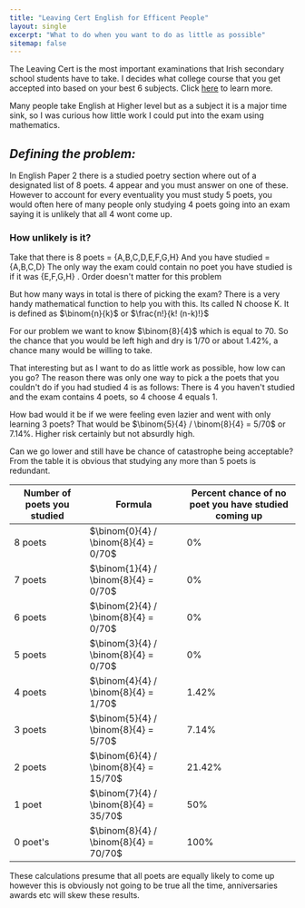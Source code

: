 ```yaml
---
title: "Leaving Cert English for Efficent People"
layout: single
excerpt: "What to do when you want to do as little as possible"
sitemap: false
---
```

<script src="https://cdn.mathjax.org/mathjax/latest/MathJax.js?config=TeX-AMS-MML_HTMLorMML" type="text/javascript"></script>

The Leaving Cert is the most important examinations that Irish secondary school students have to take. I decides what college course that you get accepted into based on your best 6 subjects. Click [here](https://www.cao.ie/index.php?page=scoring&s=lcepointsgrid) to learn more.

Many people take English at Higher level but as a subject it is a major time sink, so I was curious how little work I could put into the exam using mathematics.
## _Defining the problem:_

In English Paper 2 there is a studied poetry section where out of a designated list of 8 poets. 4 appear and you must answer on one of these. However to account for every eventuality you must study 5 poets, you would often here of many people only studying 4 poets going into an exam saying it is unlikely that all 4 wont come up.

### How unlikely is it?
Take that there is 8 poets = {A,B,C,D,E,F,G,H}
And you have studied = {A,B,C,D}
The only way the exam could contain no poet you have studied is if it was  {E,F,G,H} . Order doesn't matter for this problem

But how many ways in total is there of picking the exam? There is a very handy mathematical function to help you with this. Its called N choose K. It is defined as $\binom{n}{k}$ or $\frac{n!}{k! (n-k)!}$

For our problem we want to know $\binom{8}{4}$ which is equal to 70. So the chance that you would be left high and dry is $1/70$ or about $1.42\%$, a chance many would be willing to take.

That interesting but as I want to do as little work as possible, how low can you go?
The reason there was only one way to pick a the poets that you couldn't do if you had studied 4 is as follows: There is 4 you haven't studied and the exam contains 4 poets, so 4 choose 4 equals 1.

How bad would it be if we were feeling even lazier and went with only learning 3 poets?
That would be $\binom{5}{4} / \binom{8}{4} = 5/70$ or $7.14\%$. Higher risk certainly but not absurdly high.

Can we go lower and still have be chance of catastrophe being acceptable?
From the table it is obvious that studying any more than 5 poets is redundant.

|Number of poets you studied|Formula|Percent chance of no poet you have studied coming up|
| ------------- | ------------- |------------- |
|8 poets|$\binom{0}{4} / \binom{8}{4} = 0/70$|$0\%$|
|7 poets|$\binom{1}{4} / \binom{8}{4} = 0/70$|$0\%$|
|6 poets|$\binom{2}{4} / \binom{8}{4} = 0/70$|$0\%$|
|5 poets|$\binom{3}{4} / \binom{8}{4} = 0/70$|$0\%$|
|4 poets|$\binom{4}{4} / \binom{8}{4} = 1/70$|$1.42\%$|
|3 poets|$\binom{5}{4} / \binom{8}{4} = 5/70$|$7.14\%$|
|2 poets|$\binom{6}{4} / \binom{8}{4} = 15/70$|$21.42\%$|
|1 poet|$\binom{7}{4} / \binom{8}{4} = 35/70$|$50\%$|
|0 poet's|$\binom{8}{4} / \binom{8}{4} = 70/70$|$100\%$|


These calculations presume that all poets are equally likely to come up however this is obviously not going to be true all the time, anniversaries awards etc will skew these results.
